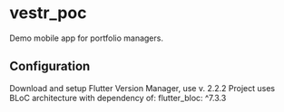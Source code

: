 # vestr_poc

Demo mobile app for portfolio managers.

## Configuration

Download and setup Flutter Version Manager, use v. 2.2.2
Project uses BLoC architecture with dependency of: flutter_bloc: ^7.3.3


